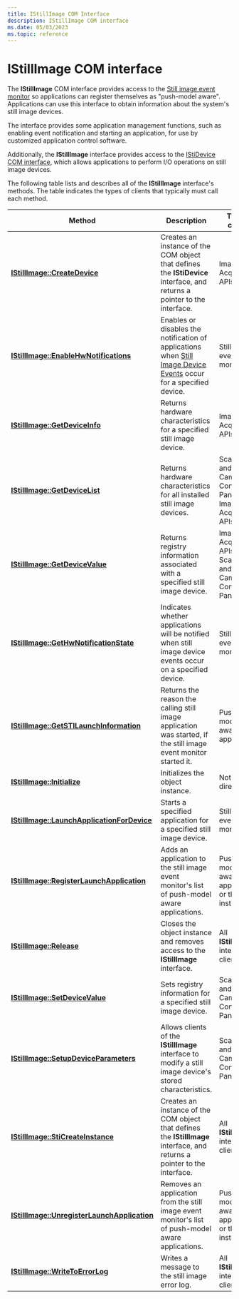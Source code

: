 ```yaml
---
title: IStillImage COM Interface
description: IStillImage COM interface
ms.date: 05/03/2023
ms.topic: reference
---
```


# IStillImage COM interface

The **IStillImage** COM interface provides access to the [Still image event monitor](overview-of-sti-components.md#ddk-still-image-event-monitor-si) so applications can register themselves as "push-model aware". Applications can use this interface to obtain information about the system's still image devices.

The interface provides some application management functions, such as enabling event notification and starting an application, for use by customized application control software.

Additionally, the **IStillImage** interface provides access to the [IStiDevice COM interface](istidevice-com-interface.md), which allows applications to perform I/O operations on still image devices.

The following table lists and describes all of the **IStillImage** interface's methods. The table indicates the types of clients that typically must call each method.

| Method | Description | Typical callers |
|--|--|--|
| [**IStillImage::CreateDevice**](/previous-versions/windows/hardware/drivers/ff543778(v=vs.85)) | Creates an instance of the COM object that defines the **IStiDevice** interface, and returns a pointer to the interface. | Image Acquisition APIs |
| [**IStillImage::EnableHwNotifications**](/previous-versions/windows/hardware/drivers/ff543780(v=vs.85)) | Enables or disables the notification of applications when [Still Image Device Events](still-image-device-events.md) occur for a specified device. | Still image event monitor |
| [**IStillImage::GetDeviceInfo**](/previous-versions/windows/hardware/drivers/ff543782(v=vs.85)) | Returns hardware characteristics for a specified still image device. | Image Acquisition APIs |
| [**IStillImage::GetDeviceList**](/previous-versions/windows/hardware/drivers/ff543784(v=vs.85)) | Returns hardware characteristics for all installed still image devices. | Scanners and Cameras Control Panel, Image Acquisition APIs |
| [**IStillImage::GetDeviceValue**](/previous-versions/windows/hardware/drivers/ff543786(v=vs.85)) | Returns registry information associated with a specified still image device. | Image Acquisition APIs, Scanners and Cameras Control Panel |
| [**IStillImage::GetHwNotificationState**](/previous-versions/windows/hardware/drivers/ff543788(v=vs.85)) | Indicates whether applications will be notified when still image device events occur on a specified device. | Still image event monitor |
| [**IStillImage::GetSTILaunchInformation**](/previous-versions/windows/hardware/drivers/ff543790(v=vs.85)) | Returns the reason the calling still image application was started, if the still image event monitor started it. | Push-model aware applications |
| [**IStillImage::Initialize**](/previous-versions/windows/hardware/drivers/ff543793(v=vs.85)) | Initializes the object instance. | Not called directly |
| [**IStillImage::LaunchApplicationForDevice**](/previous-versions/windows/hardware/drivers/ff543796(v=vs.85)) | Starts a specified application for a specified still image device. | Still image event monitor |
| [**IStillImage::RegisterLaunchApplication**](/previous-versions/windows/hardware/drivers/ff543798(v=vs.85)) | Adds an application to the still image event monitor's list of push-model aware applications. | Push-model aware applications or their installers |
| [**IStillImage::Release**](/previous-versions/windows/hardware/drivers/ff543799(v=vs.85)) | Closes the object instance and removes access to the **IStillImage** interface. | All **IStillImage** interface clients |
| [**IStillImage::SetDeviceValue**](/previous-versions/windows/hardware/drivers/ff543801(v=vs.85)) | Sets registry information for a specified still image device. | Scanners and Cameras Control Panel |
| [**IStillImage::SetupDeviceParameters**](/previous-versions/windows/hardware/drivers/ff543803(v=vs.85)) | Allows clients of the **IStillImage** interface to modify a still image device's stored characteristics. | Scanners and Cameras Control Panel |
| [**IStillImage::StiCreateInstance**](/previous-versions/windows/hardware/drivers/ff543804(v=vs.85)) | Creates an instance of the COM object that defines the **IStillImage** interface, and returns a pointer to the interface. | All **IStillImage** interface clients |
| [**IStillImage::UnregisterLaunchApplication**](/previous-versions/windows/hardware/drivers/ff543806(v=vs.85)) | Removes an application from the still image event monitor's list of push-model aware applications. | Push-model aware applications or their installers |
| [**IStillImage::WriteToErrorLog**](/previous-versions/windows/hardware/drivers/ff543807(v=vs.85)) | Writes a message to the still image error log. | All **IStillImage** interface clients |
